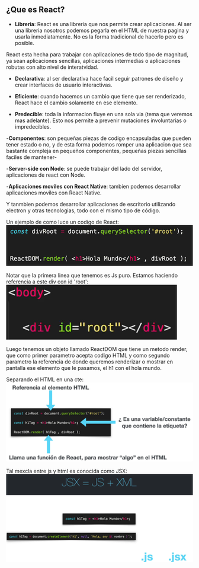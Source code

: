 ## ¿Que es React?

- **Libreria**: React es una libreria que nos permite crear aplicaciones. Al ser una libreria nosotros podemos pegarla en el HTML de nuestra pagina y usarla inmediatamente. No es la forma tradicional de hacerlo pero es posible.

React esta hecha para trabajar con aplicaciones de todo tipo de magnitud, ya sean aplicaciones sencillas, aplicaciones intermedias o aplicaciones robutas con alto nivel de interatvidad.

- **Declarativa**: al ser declarativa hace facil seguir patrones de diseño y crear interfaces de usuario interactivas.

- **Eficiente**: cuando hacemos un cambio que tiene que ser renderizado, React hace el cambio solamente en ese elemento.

- **Predecible**: toda la informacion fluye en una sola via (tema que veremos mas adelante). Esto nos permite a prevenir mutaciones involuntarias o impredecibles.

-**Componentes**: son pequeñas piezas de codigo encapsuladas que pueden tener estado o no, y de esta forma podemos romper una aplicacion que sea bastante compleja en pequeños componentes, pequeñas piezas sencillas faciles de mantener-

-**Server-side con Node**: se puede trabajar del lado del servidor, aplicaciones de react con Node.

-**Aplicaciones moviles con React Native**: tambien podemos desarrollar aplicaciones moviles con React Native.

Y tanmbien podemos desarrollar aplicaciones de escritorio utilizando electron y otras tecnologias, todo con el mismo tipo de código.

Un ejemplo de como luce un codigo de React:
![alt text](image.png)

Notar que la primera linea que tenemos es Js puro. Estamos haciendo referencia a este div con id 'root':
![alt text](image-1.png)

Luego tenemos un objeto llamado ReactDOM que tiene un metodo render, que como primer parametro acepta codigo HTML y como segundo parametro la referencia de donde queremos renderizar o mostrar en pantalla ese elemento que le pasamos, el h1 con el hola mundo.

Separando el HTML en una cte:
![alt text](image-2.png)

Tal mexcla entre js y html es conocida como JSX:
![alt text](image-3.png)